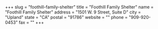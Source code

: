 +++
slug = "foothill-family-shelter"
title = "Foothill Family Shelter"
name = "Foothill Family Shelter"
address = "1501 W. 9 Street, Suite D"
city = "Upland"
state = "CA"
postal = "91786"
website = ""
phone = "909-920-0453"
fax = ""
+++
